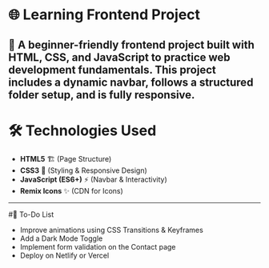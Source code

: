 # 🌐 Learning Frontend Project  

🚀 A beginner-friendly **frontend project** built with **HTML, CSS, and JavaScript** to practice web development fundamentals. This project includes a **dynamic navbar**, follows a structured folder setup, and is fully responsive.
---

# 🛠️ Technologies Used
- **HTML5** 🏗️ (Page Structure)
- **CSS3** 🎨 (Styling & Responsive Design)
- **JavaScript (ES6+)** ⚡ (Navbar & Interactivity)
- **Remix Icons** ✨ (CDN for Icons)

---

#📝 To-Do List
 - Improve animations using CSS Transitions & Keyframes
  - Add a Dark Mode Toggle
  - Implement form validation on the Contact page
  - Deploy on Netlify or Vercel
